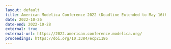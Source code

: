 ```yaml
---
layout: default
title: American Modelica Conference 2022 (Deadline Extended to May 16th!)
date: 2022-10-26
date-end: 2022-10-28
external: true
external-url: https://2022.american.conference.modelica.org/
proceedings: https://doi.org/10.3384/ecp21186
---
```

